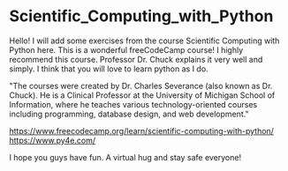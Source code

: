 # Scientific_Computing_with_Python

Hello!
I will add some exercises from the course Scientific Computing with Python here. 
This is a wonderful freeCodeCamp course!
I highly recommend this course. Professor Dr. Chuck explains it very well and simply.
I think that you will love to learn python as I do.

"The courses were created by Dr. Charles Severance (also known as Dr. Chuck). 
He is a Clinical Professor at the University of Michigan School of Information, where he teaches various technology-oriented courses including programming, database design, and web development."

https://www.freecodecamp.org/learn/scientific-computing-with-python/
https://www.py4e.com/

I hope you guys have fun.
A virtual hug and stay safe everyone!
